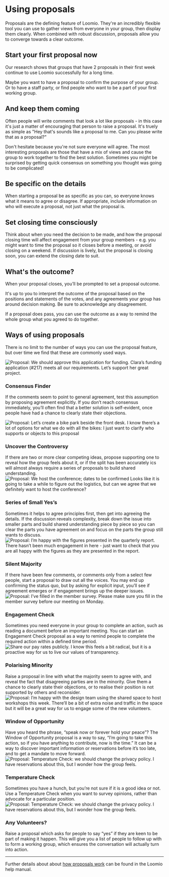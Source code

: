 # Using proposals
Proposals are the defining feature of Loomio. They're an incredibly flexible tool you can use to gather views from everyone in your group, then display them clearly. When combined with robust discussion, proposals allow you to converge towards a clear outcome.

## Start your first proposal now
Our research shows that groups that have 2 proposals in their first week continue to use Loomio successfully for a long time.

Maybe you want to have a proposal to confirm the purpose of your group. Or to have a staff party, or find people who want to be a part of your first working group.

## And keep them coming
Often people will write comments that look a lot like proposals - in this case it's just a matter of encouraging that person to raise a proposal. It's truely as simple as "Hey that's sounds like a proposal to me. Can you please write that as a proposal?"

Don't hesitate because you're not sure everyone will agree. The most interesting proposals are those that have a mix of views and cause the group to work together to find the best solution.
Sometimes you might be surprised by getting quick consensus on something you thought was going to be complicated!

## Be specific on the details

When starting a proposal be as specific as you can, so everyone knows what it means to agree or disagree. If appropriate, include information on who will execute a proposal, not just what the proposal is.

## Set closing time consciously
Think about when you need the decision to be made, and how the proposal closing time will affect engagement from your group members - e.g. you might want to time the proposal so it closes before a meeting, or avoid closing on a weekend. If discussion is lively, but the proposal is closing soon, you can extend the closing date to suit.

## What's the outcome?
When your proposal closes, you’ll be prompted to set a proposal outcome.

It's up to you to interpret the outcome of the proposal based on the positions and statements of the votes, and any agreements your group has around decision making. Be sure to acknowledge any disagreement.

If a proposal does pass, you can use the outcome as a way to remind the whole group what you agreed to do together.

## Ways of using proposals
There is no limit to the number of ways you can use the proposal feature, but over time we find that these are commonly used ways.


<div class="media-list">
  <img class="img-right img-300px" src="proposal1.png" alt="Proposal: We should approve this application for funding. Clara’s funding application (#217) meets all our requirements. Let’s support her great project.">
  <h3>Consensus Finder</h3>
  <p>If the comments seem to point to general agreement, test this assumption by proposing agreement explicitly. If you don’t reach consensus immediately, you’ll often find that a better solution is self-evident, once people have had a chance to clearly state their objections.</p>
</div>

<div class="media-list">
<img class="img-right img-300px" src="proposal2.png" alt="Proposal: Let’s create a bike park beside the front desk. I know there’s a lot of options for what we do with all the bikes: I just want to clarify who supports or objects to this proposal ">
<h3>Uncover the Controversy</h3>
If there are two or more clear competing ideas, propose supporting one to reveal how the group feels about it, or if the split has been accurately ics will almost always require a series of proposals to build shared understanding.
</div>

<div class="media-list">
<img class="img-right img-300px" src="proposal3.png" alt="Proposal: We host the conference; dates to be confirmed Looks like it is going to take a while to figure out the logistics, but can we agree that we definitely want to host the conference?">
<h3>Series of Small Yes’s</h3>
Sometimes it helps to agree principles first, then get into agreeing the details. If the discussion reveals complexity, break down the issue into smaller parts and build shared understanding piece by piece so you can clear the parts you have agreement on and focus on the parts the group still wants to discuss.
</div>

<div class="media-list">
<img class="img-right img-300px" src="proposal4.png" alt="Proposal: I’m happy with the figures presented in the quarterly report. There hasn’t been much engagement in here - just want to check that you are all happy with the figures as they are presented in the report.">
<h3>Silent Majority</h3>
If there have been few comments, or comments only from a select few people, start a proposal to draw out all the voices. You may end up confirming the status quo, but by asking for explicit input, you’ll see if agreement emerges or if engagement brings up the deeper issues.
</div>

<div class="media-list">
<img class="img-right img-300px" src="proposal5.png" alt="Proposal: I’ve filled in the member survey. Please make sure you fill in the member survey before our meeting on Monday.">
<h3>Engagement Check</h3>
Sometimes you need everyone in your group to complete an action, such as reading a document before an important meeting. You can start an Engagement Check proposal as a way to remind people to complete the required action within a defined time period.
</div>

<div class="media-list">
<img class="img-right img-300px" src="proposal6.png" alt="Share our pay rates publicly. I know this feels a bit radical, but it is a proactive way for us to live our values of transparency.">
<h3>Polarising Minority</h3>
Raise a proposal in line with what the majority seem to agree with, and reveal the fact that disagreeing parties are in the minority. Give them a chance to clearly state their objections, or to realise their position is not supported by others and reconsider.
</div>

<div class="media-list">
<img class="img-right img-300px" src="proposal7.png" alt="Proposal: I’m happy with the design team using the shared space to host workshops this week. There’ll be a bit of extra noise and traffic in the space but it will be a great way for us to engage some of the new volunteers.">
<h3>Window of Opportunity</h3>
Have you heard the phrase, “speak now or forever hold your peace”? The Window of Opportunity proposal is a way to say, “I’m going to take this action, so if you have anything to contribute, now is the time.” It can be a way to discover important information or reservations before it’s too late, and to get a mandate to move forward.
</div>

<div class="media-list">
<img class="img-right img-300px" src="proposal8.png" alt="Proposal: Temperature Check: we should change the privacy policy. I have reservations about this, but I wonder how the group feels.">
<h3>Temperature Check</h3>
Sometimes you have a hunch, but you’re not sure if it is a good idea or not. Use a Temperature Check when you want to survey opinions, rather than advocate for a particular position.
</div>

<div class="media-list">
<img class="img-right img-300px" src="proposal9.png" alt="Proposal: Temperature Check: we should change the privacy policy. I have reservations about this, but I wonder how the group feels.">
<h3>Any Volunteers?</h3>
Raise a proposal which asks for people to say “yes” if they are keen to be part of making it happen. This will give you a list of people to follow up with to form a working group, which ensures the conversation will actually turn into action.
</div>

---

Further details about about [how proposals work](https://help.loomio.org/en/proposals.html) can be found in the Loomio help manual.
